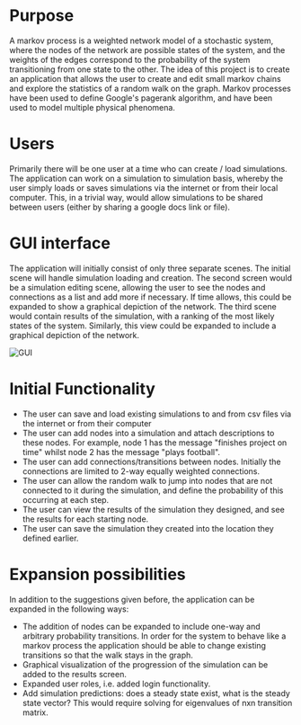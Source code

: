 # Purpose 

A markov process is a weighted network model of a stochastic system, where the nodes of the network are possible states of the system, and the weights of 
the edges correspond to the probability of the system transitioning from one state to the other. The idea of this project is to create an application that allows the
user to create and edit small markov chains and explore the statistics of a random walk on the graph. Markov processes have been used to define Google's pagerank algorithm, and have been used to model multiple 
physical phenomena. 

# Users 

Primarily there will be one user at a time who can create / load simulations. The application can work on a simulation to simulation basis, whereby the user simply
loads or saves simulations via the internet or from their local computer. This, in a trivial way, would allow simulations to be shared between users (either by sharing
a google docs link or file).  

# GUI interface

The application will initially consist of only three separate scenes. The initial scene will handle simulation loading and creation. The second screen would be a 
simulation editing scene, allowing the user to see the nodes and connections as a list and add more if necessary. If time allows, this could be expanded to show a graphical depiction of the 
network. The third scene would contain results of the simulation, with a ranking of the most likely states of the system. Similarly, this view could be expanded to 
include a graphical depiction of the network.

![GUI](https://github.com/volatilequark/ot-harjoitustyo/blob/master/laskarit/viikko1/GUI.png)

# Initial Functionality

+ The user can save and load existing simulations to and from csv files via the internet or from their computer
+ The user can add nodes into a simulation and attach descriptions to these nodes. For example, node 1 has the message "finishes project on time" whilst node 2 has the message "plays football".
+ The user can add connections/transitions between nodes. Initially the connections are limited to 2-way equally weighted connections.
+ The user can allow the random walk to jump into nodes that are not connected to it during the simulation, and define the probability of this occurring at each step. 
+ The user can view the results of the simulation they designed, and see the results for each starting node.
+ The user can save the simulation they created into the location they defined earlier. 

# Expansion possibilities

In addition to the suggestions given before, the application can be expanded in the following ways:

+ The addition of nodes can be expanded to include one-way and arbitrary probability transitions. In order for the system to behave like a markov process the application should be able to change existing transitions so that the walk stays in the graph.
+ Graphical visualization of the progression of the simulation can be added to the results screen.
+ Expanded user roles, i.e. added login functionality.
+ Add simulation predictions: does a steady state exist, what is the steady state vector? This would require solving for eigenvalues of nxn transition matrix. 

  
  
